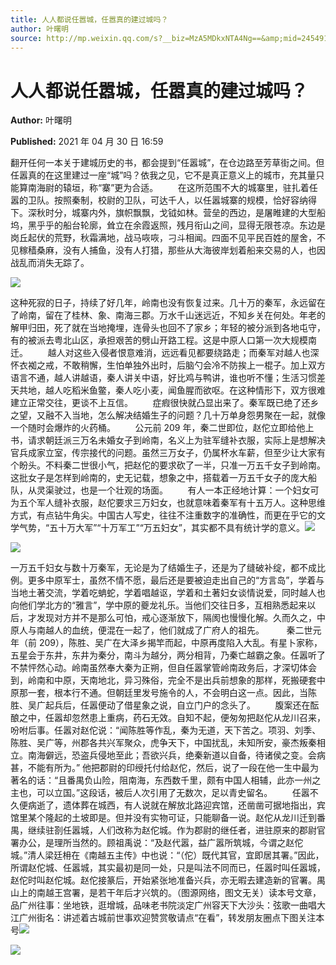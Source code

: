 ```yaml
---
title: 人人都说任嚣城，任嚣真的建过城吗？
author: 叶曙明
source: http://mp.weixin.qq.com/s?__biz=MzA5MDkxNTA4Ng==&amp;mid=2454910984&amp;idx=1&amp;sn=9aea6ee3b3d50a2388068a427c3ede13&amp;chksm=87a23069b0d5b97fc6383e33a0f13bca20b07baedf9219fb8e9cbfa7febeda7dc45173e85d9c#rd
---
```


# 人人都说任嚣城，任嚣真的建过城吗？

**Author:** 叶曙明

**Published:** 2021 年 04 月 30 日 16:59

翻开任何一本关于建城历史的书，都会提到“任嚣城”，在仓边路至芳草街之间。但任嚣真的在这里建过一座“城”吗？依我之见，它不是真正意义上的城市，充其量只能算南海尉的辕垣，称“寨”更为合适。        在这所范围不大的城寨里，驻扎着任嚣的卫队。按照秦制，校尉的卫队，可达千人，以任嚣城寨的规模，恰好容纳得下。深秋时分，城寨内外，旗帜飘飘，戈钺如林。营垒的西边，是屠睢建的大型船坞，黑乎乎的船台轮廓，耸立在余霞返照，残月衔山之间，显得无限苍凉。东边是岗丘起伏的荒野，秋霜满地，战马咴咴，刁斗相闻。四面不见平民百姓的屋舍，不见稼穑桑麻，没有人捕鱼，没有人打猎，那些从大海彼岸划着船来交易的人，也因战乱而消失无踪了。

![](https://mmbiz.qpic.cn/mmbiz_jpg/PJWG74pLsMY0vT70UKvzymYlGyibH4ggrLzw8VJ1nRCpGRgnezKicGYMJg4oXfBDlOKOXcrPjpib9d1Z1wNIIibCdg/640)

这种死寂的日子，持续了好几年，岭南也没有恢复过来。几十万的秦军，永远留在了岭南，留在了桂林、象、南海三郡。万水千山迷远近，不知乡关在何处。年老的解甲归田，死了就在当地掩埋，连骨头也回不了家乡；年轻的被分派到各地屯守，有的被派去粤北山区，承担艰苦的劈山开路工程。这是中原人口第一次大规模南迁。        越人对这些入侵者恨意难消，远远看见都要绕路走；而秦军对越人也深怀衣袽之戒，不敢稍懈，生怕单独外出时，后脑勺会冷不防挨上一棍子。加上双方语言不通，越人讲越语，秦人讲关中语，好比鸡与鸭讲，谁也听不懂；生活习惯差天共地，越人吃稻米鱼鳖，秦人吃小麦，闻鱼腥而欲呕。在这种情形下，双方很难建立正常交往，更谈不上互信。        症瘕很快就凸显出来了。秦军既已绝了还乡之望，又融不入当地，怎么解决结婚生子的问题？几十万单身怨男聚在一起，就像一个随时会爆炸的火药桶。        公元前 209 年，秦二世即位，赵佗立即给他上书，请求朝廷派三万名未婚女子到岭南，名义上为驻军缝补衣服，实际上是想解决官兵成家立室，传宗接代的问题。虽然三万女子，仍属杯水车薪，但至少让大家有个盼头。不料秦二世很小气，把赵佗的要求砍了一半，只准一万五千女子到岭南。这批女子是怎样到岭南的，史无记载，想象之中，搭载着一万五千女子的庞大船队，从灵渠驶过，也是一个壮观的场面。        有人一本正经地计算：一个妇女可为五个军人缝补衣服，赵佗要求三万妇女，也就意味着秦军有十五万人。这种思维方式，有点钻牛角尖。中国古人写史，往往不注重数字的准确性，而更在乎它的文学气势，“五十万大军”“十万军工”“万五妇女”，其实都不具有统计学的意义。![](https://mmbiz.qpic.cn/mmbiz_png/Ljib4So7yuWiaYxA2IlCXuRJJN1RPzDL6Rt6fDhrJxkAKdJqNXf2rLd3nA7LL6WLskaqP8UuAWn5OcX45Gp03pWw/640?wx_fmt=png)

![](https://mmbiz.qpic.cn/mmbiz_jpg/PJWG74pLsMY0vT70UKvzymYlGyibH4ggrIL5K1WhANQekCt0qfhrNSNnMWL8I0kUAx2iaa7teY3Zia4exfjugicBCg/640)

一万五千妇女与数十万秦军，无论是为了结婚生子，还是为了缝破补绽，都不成比例。更多中原军士，虽然不情不愿，最后还是要被迫走出自己的“方言岛”，学着与当地土著交流，学着吃蚺蛇，学着唱越讴，学着和土著妇女谈情说爱，同时越人也向他们学北方的“雅言”，学中原的夔龙礼乐。当他们交往日多，互相熟悉起来以后，才发现对方并不是那么可怕，戒心逐渐放下，隔阂也慢慢化解。久而久之，中原人与南越人的血统，便混在一起了，他们就成了广府人的祖先。         秦二世元年（前 209），陈胜、吴广在大泽乡揭竿而起，中原再度陷入大乱。有星卜家称，五星会于东井，东井为秦分，南斗为越分，两分相背，乃秦亡越霸之象。任嚣听了不禁怦然心动。岭南虽然奉大秦为正朔，但自任嚣掌管岭南政务后，才深切体会到，岭南和中原，天南地北，异习殊俗，完全不是出兵前想象的那样，死搬硬套中原那一套，根本行不通。但朝廷里发号施令的人，不会明白这一点。因此，当陈胜、吴广起兵后，任嚣便动了借星象之说，自立门户的念头了。        腹案还在酝酿之中，任嚣却忽然患上重病，药石无效。自知不起，便匆匆把赵佗从龙川召来，吩咐后事。任嚣对赵佗说：“闻陈胜等作乱，秦为无道，天下苦之。项羽、刘季、陈胜、吴广等，州郡各共兴军聚众，虎争天下，中国扰乱，未知所安，豪杰叛秦相立。南海僻远，恐盗兵侵地至此；吾欲兴兵，绝秦新道以自备，待诸侯之变。会病甚，不能有所为。” 他把郡尉的印绶托付给赵佗，然后，说了一段在他一生中最为著名的话：“且番禺负山险，阻南海，东西数千里，颇有中国人相辅，此亦一州之主也，可以立国。”这段话，被后人次引用了无数次，足以青史留名。        任嚣不久便病逝了，遗体葬在城西，有人说就在解放北路迎宾馆，还凿凿可据地指出，宾馆里某个隆起的土坡即是。但并没有实物可证，只能聊备一说。赵佗从龙川迁到番禺，继续驻剳任嚣城，人们改称为赵佗城。作为郡尉的继任者，进驻原来的郡尉官署办公，是理所当然的。顾祖禹说：“及赵代嚣，益广嚣所筑城，今谓之赵佗城。”清人梁廷枏在《南越五主传》中也说：“（佗）既代其官，宜即居其署。”因此，所谓赵佗城、任嚣城，其实最初是同一处，只是叫法不同而已，任嚣时叫任嚣城，赵佗时叫赵佗城。赵佗接篆后，开始紧张地准备兴兵，亦无暇去建造新的官署。禺山上的南越王宫署，是若干年后才兴筑的。（图源网络，图文无关）读本号文章，品广州往事：坐地铁，逛增城，品味老书院淡定广州容天下大沙头：弦歌一曲唱大江广州街名：讲述着古城前世事欢迎赞赏敬请点“在看”，转发朋友圈点下图关注本号![](https://mmbiz.qpic.cn/mmbiz_png/Ljib4So7yuWiaYxA2IlCXuRJJN1RPzDL6Rt6fDhrJxkAKdJqNXf2rLd3nA7LL6WLskaqP8UuAWn5OcX45Gp03pWw/640?wx_fmt=png)

![](https://mmbiz.qpic.cn/mmbiz_jpg/PJWG74pLsMY0vT70UKvzymYlGyibH4ggrA21PIibibficPOyr6Xdib0hpoftdX8iaWMQJibzw9cXpR5c2lUjdPxFrec6A/640)
